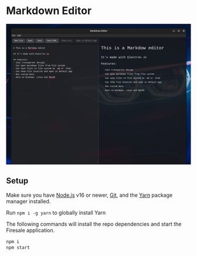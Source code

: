 # Markdown Editor

<img src="./src/icons/readme_preview.png" />

## Setup
Make sure you have [Node.js](https://nodejs.org/) v16 or newer, [Git](https://git-scm.com/), and the [Yarn](https://yarnpkg.com/) package manager installed.

Run `npm i -g yarn` to globally install Yarn

The following commands will install the repo dependencies and start the Firesale application.
```
npm i
npm start
```